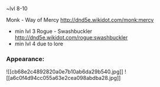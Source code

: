 ~lvl 8-10

Monk - Way of Mercy  http://dnd5e.wikidot.com/monk:mercy
 - min lvl 3
Rogue - Swashbuckler  http://dnd5e.wikidot.com/rogue:swashbuckler
 - min lvl 4 due to lore

### Appearance: 
![[cb68e2c4892820a0e7b10ab6da29b540.jpg]]
![[a6c0f4d94cc055a63e2cea098abdba28.jpg]]